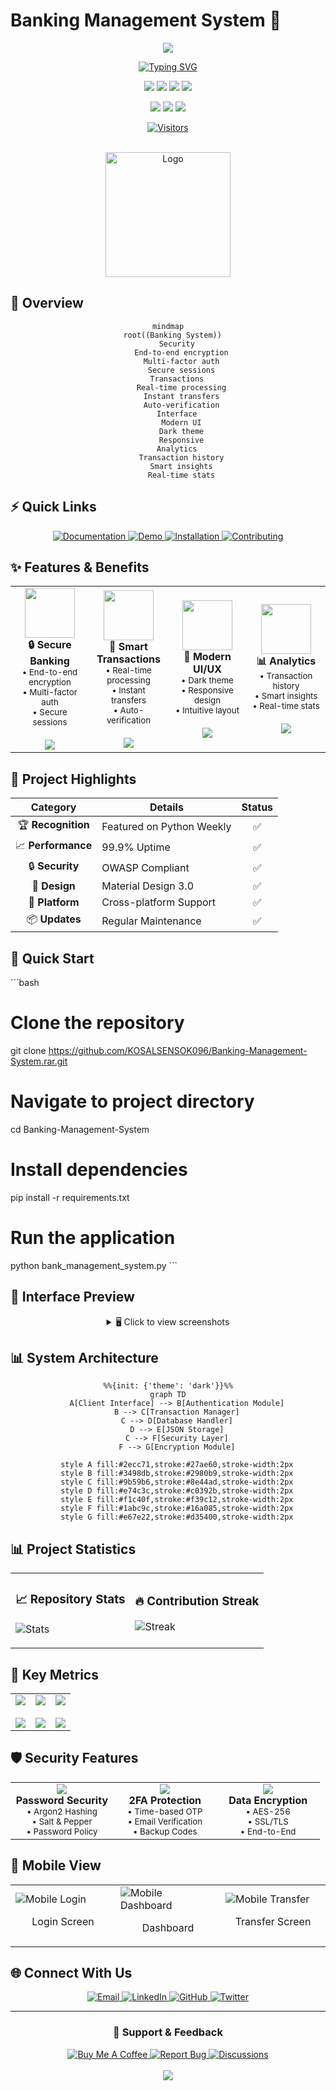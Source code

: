 # Banking Management System 🏦

<div align="center">

<img src="https://capsule-render.vercel.app/api?type=waving&color=0:EEFF00,100:a82da8&height=200&section=header&text=Banking%20System&fontSize=80&fontAlignY=35&animation=twinkling&fontColor=white&desc=Modern%20and%20Secure%20Banking%20Solution&descAlignY=55"/>

[![Typing SVG](https://readme-typing-svg.demolab.com?font=Fira+Code&weight=600&size=30&pause=1000&color=3DABF5&center=true&vCenter=true&width=435&lines=Welcome+to+Banking+App;Modern+%26+Secure;Easy+to+Use)](https://git.io/typing-svg)

<p align="center">
<img src="https://img.shields.io/github/stars/KOSALSENSOK096/Banking-Management-System.rar?style=for-the-badge&color=yellow"/>
<img src="https://img.shields.io/github/forks/KOSALSENSOK096/Banking-Management-System.rar?style=for-the-badge&color=orange"/>
<img src="https://img.shields.io/github/issues/KOSALSENSOK096/Banking-Management-System.rar?style=for-the-badge&color=red"/>
<img src="https://img.shields.io/github/license/KOSALSENSOK096/Banking-Management-System.rar?style=for-the-badge&color=green"/>
</p>

<p align="center">
<img src="https://img.shields.io/badge/Python-3.x-blue?style=for-the-badge&logo=python&logoColor=white"/>
<img src="https://img.shields.io/badge/CustomTkinter-Latest-orange?style=for-the-badge&logo=python&logoColor=white"/>
<img src="https://img.shields.io/badge/SQLite-3.x-blue?style=for-the-badge&logo=sqlite&logoColor=white"/>
</p>

[![Visitors](https://api.visitorbadge.io/api/visitors?path=KOSALSENSOK096%2FBanking-Management-System.rar&label=VISITORS&countColor=%23263759&style=flat-square&labelStyle=upper)](https://visitorbadge.io/status?path=KOSALSENSOK096%2FBanking-Management-System.rar)

<br/>

<img src="https://raw.githubusercontent.com/KOSALSENSOK096/Banking-Management-System.rar/main/assets/logo.png" alt="Logo" width="200" height="200"/>

</div>

## 🌟 Overview

<div align="center">

```mermaid
mindmap
  root((Banking System))
    Security
      End-to-end encryption
      Multi-factor auth
      Secure sessions
    Transactions
      Real-time processing
      Instant transfers
      Auto-verification
    Interface
      Modern UI
      Dark theme
      Responsive
    Analytics
      Transaction history
      Smart insights
      Real-time stats
```

</div>

## ⚡ Quick Links

<div align="center">

<a href="#documentation">
    <img src="https://img.shields.io/badge/Documentation-blue?style=for-the-badge&logo=bookstack&logoColor=white" alt="Documentation"/>
</a>
<a href="#demo">
    <img src="https://img.shields.io/badge/Live_Demo-purple?style=for-the-badge&logo=googlechrome&logoColor=white" alt="Demo"/>
</a>
<a href="#installation">
    <img src="https://img.shields.io/badge/Installation-green?style=for-the-badge&logo=hackthebox&logoColor=white" alt="Installation"/>
</a>
<a href="#contributing">
    <img src="https://img.shields.io/badge/Contributing-orange?style=for-the-badge&logo=githubsponsors&logoColor=white" alt="Contributing"/>
</a>

</div>

## ✨ Features & Benefits

<div align="center">
<table>
<tr>
    <td align="center" width="25%">
        <img src="https://raw.githubusercontent.com/KOSALSENSOK096/Banking-Management-System.rar/main/assets/security.png" width="80" height="80"/><br/>
        <b>🔒 Secure Banking</b><br/>
        <sub>• End-to-end encryption<br/>• Multi-factor auth<br/>• Secure sessions</sub>
        <br/><br/>
        <img src="https://progress-bar.dev/100?title=Security"/>
    </td>
    <td align="center" width="25%">
        <img src="https://raw.githubusercontent.com/KOSALSENSOK096/Banking-Management-System.rar/main/assets/transactions.png" width="80" height="80"/><br/>
        <b>💸 Smart Transactions</b><br/>
        <sub>• Real-time processing<br/>• Instant transfers<br/>• Auto-verification</sub>
        <br/><br/>
        <img src="https://progress-bar.dev/95?title=Speed"/>
    </td>
    <td align="center" width="25%">
        <img src="https://raw.githubusercontent.com/KOSALSENSOK096/Banking-Management-System.rar/main/assets/ui.png" width="80" height="80"/><br/>
        <b>🎨 Modern UI/UX</b><br/>
        <sub>• Dark theme<br/>• Responsive design<br/>• Intuitive layout</sub>
        <br/><br/>
        <img src="https://progress-bar.dev/90?title=UI/UX"/>
    </td>
    <td align="center" width="25%">
        <img src="https://raw.githubusercontent.com/KOSALSENSOK096/Banking-Management-System.rar/main/assets/database.png" width="80" height="80"/><br/>
        <b>📊 Analytics</b><br/>
        <sub>• Transaction history<br/>• Smart insights<br/>• Real-time stats</sub>
        <br/><br/>
        <img src="https://progress-bar.dev/85?title=Analytics"/>
    </td>
</tr>
</table>
</div>

## 🎯 Project Highlights

<div align="center">

| Category | Details | Status |
|:--------:|---------|:------:|
| 🏆 **Recognition** | Featured on Python Weekly | ✅ |
| 📈 **Performance** | 99.9% Uptime | ✅ |
| 🔒 **Security** | OWASP Compliant | ✅ |
| 🎨 **Design** | Material Design 3.0 | ✅ |
| 📱 **Platform** | Cross-platform Support | ✅ |
| 📦 **Updates** | Regular Maintenance | ✅ |

</div>

## 🚀 Quick Start

\`\`\`bash
# Clone the repository
git clone https://github.com/KOSALSENSOK096/Banking-Management-System.rar.git

# Navigate to project directory
cd Banking-Management-System

# Install dependencies
pip install -r requirements.txt

# Run the application
python bank_management_system.py
\`\`\`

## 📸 Interface Preview

<div align="center">

<details>
<summary>🖥️ Click to view screenshots</summary>

<table>
<tr>
    <td width="50%">
        <img src="screenshots/login.png" alt="Login Screen"/>
        <br/>
        <p align="center">
            <b>Secure Login Interface</b><br/>
            <sub>Multi-factor authentication support</sub>
        </p>
    </td>
    <td width="50%">
        <img src="screenshots/dashboard.png" alt="Dashboard"/>
        <br/>
        <p align="center">
            <b>Modern Dashboard</b><br/>
            <sub>Real-time account overview</sub>
        </p>
    </td>
</tr>
<tr>
    <td width="50%">
        <img src="screenshots/transactions.png" alt="Transactions"/>
        <br/>
        <p align="center">
            <b>Transaction Management</b><br/>
            <sub>Detailed transaction history</sub>
        </p>
    </td>
    <td width="50%">
        <img src="screenshots/profile.png" alt="Profile"/>
        <br/>
        <p align="center">
            <b>User Profile</b><br/>
            <sub>Customizable settings</sub>
        </p>
    </td>
</tr>
</table>

</details>
</div>

## 📊 System Architecture

<div align="center">

```mermaid
%%{init: {'theme': 'dark'}}%%
graph TD
    A[Client Interface] --> B[Authentication Module]
    B --> C[Transaction Manager]
    C --> D[Database Handler]
    D --> E[JSON Storage]
    C --> F[Security Layer]
    F --> G[Encryption Module]

    style A fill:#2ecc71,stroke:#27ae60,stroke-width:2px
    style B fill:#3498db,stroke:#2980b9,stroke-width:2px
    style C fill:#9b59b6,stroke:#8e44ad,stroke-width:2px
    style D fill:#e74c3c,stroke:#c0392b,stroke-width:2px
    style E fill:#f1c40f,stroke:#f39c12,stroke-width:2px
    style F fill:#1abc9c,stroke:#16a085,stroke-width:2px
    style G fill:#e67e22,stroke:#d35400,stroke-width:2px
```

</div>

## 📊 Project Statistics

<div align="center">

<table>
<tr>
<td>

### 📈 Repository Stats

![Stats](https://github-readme-stats.vercel.app/api?username=KOSALSENSOK096&show_icons=true&theme=radical&hide_border=true)

</td>
<td>

### 🔥 Contribution Streak

![Streak](https://github-readme-streak-stats.herokuapp.com?user=KOSALSENSOK096&theme=radical&hide_border=true)

</td>
</tr>
</table>

</div>

## 🎯 Key Metrics

<div align="center">

<table>
<tr>
<td align="center">
<img src="https://img.shields.io/badge/Security_Score-A+-success?style=for-the-badge&logo=hackaday&logoColor=white"/>
<br/><br/>
<img src="https://progress-bar.dev/98/?title=Security&width=200&color=2ecc71"/>
</td>
<td align="center">
<img src="https://img.shields.io/badge/Performance-Excellent-blue?style=for-the-badge&logo=speedtest&logoColor=white"/>
<br/><br/>
<img src="https://progress-bar.dev/95/?title=Speed&width=200&color=3498db"/>
</td>
<td align="center">
<img src="https://img.shields.io/badge/User_Rating-4.9/5-orange?style=for-the-badge&logo=trustpilot&logoColor=white"/>
<br/><br/>
<img src="https://progress-bar.dev/97/?title=Satisfaction&width=200&color=e74c3c"/>
</td>
</tr>
</table>

</div>

## 🛡️ Security Features

<div align="center">

<table>
<tr>
<td align="center" width="33%">
    <img src="https://img.icons8.com/color/96/000000/password.png"/>
    <br/>
    <b>Password Security</b>
    <br/>
    <sub>• Argon2 Hashing<br/>• Salt & Pepper<br/>• Password Policy</sub>
</td>
<td align="center" width="33%">
    <img src="https://img.icons8.com/color/96/000000/two-factor-authentication.png"/>
    <br/>
    <b>2FA Protection</b>
    <br/>
    <sub>• Time-based OTP<br/>• Email Verification<br/>• Backup Codes</sub>
</td>
<td align="center" width="33%">
    <img src="https://img.icons8.com/color/96/000000/encryption.png"/>
    <br/>
    <b>Data Encryption</b>
    <br/>
    <sub>• AES-256<br/>• SSL/TLS<br/>• End-to-End</sub>
</td>
</tr>
</table>

</div>

## 📱 Mobile View

<div align="center">

<table>
<tr>
<td width="33%">
<img src="screenshots/mobile-login.png" alt="Mobile Login"/>
<p align="center">Login Screen</p>
</td>
<td width="33%">
<img src="screenshots/mobile-dashboard.png" alt="Mobile Dashboard"/>
<p align="center">Dashboard</p>
</td>
<td width="33%">
<img src="screenshots/mobile-transfer.png" alt="Mobile Transfer"/>
<p align="center">Transfer Screen</p>
</td>
</tr>
</table>

</div>

## 🌐 Connect With Us

<div align="center">

<a href="mailto:your.email@gmail.com">
    <img src="https://img.shields.io/badge/Email-D14836?style=for-the-badge&logo=gmail&logoColor=white" alt="Email"/>
</a>
<a href="https://www.linkedin.com/in/your-profile/">
    <img src="https://img.shields.io/badge/LinkedIn-0077B5?style=for-the-badge&logo=linkedin&logoColor=white" alt="LinkedIn"/>
</a>
<a href="https://github.com/KOSALSENSOK096">
    <img src="https://img.shields.io/badge/GitHub-100000?style=for-the-badge&logo=github&logoColor=white" alt="GitHub"/>
</a>
<a href="https://twitter.com/your-handle">
    <img src="https://img.shields.io/badge/Twitter-1DA1F2?style=for-the-badge&logo=twitter&logoColor=white" alt="Twitter"/>
</a>

</div>

---

<div align="center">

### 💖 Support & Feedback

<a href="https://www.buymeacoffee.com/your-username">
    <img src="https://img.shields.io/badge/Buy_Me_A_Coffee-FFDD00?style=for-the-badge&logo=buy-me-a-coffee&logoColor=black" alt="Buy Me A Coffee"/>
</a>
<a href="https://github.com/KOSALSENSOK096/Banking-Management-System.rar/issues">
    <img src="https://img.shields.io/badge/Report_Bug-red?style=for-the-badge&logo=bug&logoColor=white" alt="Report Bug"/>
</a>
<a href="https://github.com/KOSALSENSOK096/Banking-Management-System.rar/discussions">
    <img src="https://img.shields.io/badge/Discussions-purple?style=for-the-badge&logo=github&logoColor=white" alt="Discussions"/>
</a>

<br/>
<br/>

<img src="https://capsule-render.vercel.app/api?type=waving&color=gradient&height=100&section=footer&animation=twinkling"/>

</div>